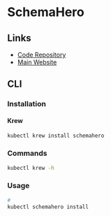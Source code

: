 # SchemaHero

<!--
https://www.youtube.com/watch?v=SofQxb4CDQQ
https://gist.github.com/vfarcic/17f57ba2a076bcd5335424575f55d6bd
-->

## Links

- [Code Repository](https://github.com/schemahero/schemahero)
- [Main Website](https://schemahero.io/)

## CLI

### Installation

#### Krew

```sh
kubectl krew install schemahero
```

### Commands

```sh
kubectl krew -h
```

### Usage

```sh
#
kubectl schemahero install
```
